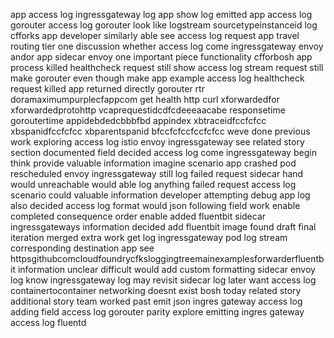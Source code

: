 app access log ingressgateway log app show log emitted app access log gorouter access log gorouter look like logstream sourcetypeinstanceid log cfforks app developer similarly able see access log request app travel routing tier one discussion whether access log come ingressgateway envoy andor app sidecar envoy one important piece functionality cfforbosh app process killed healthcheck request still show access log stream request still make gorouter even though make app example access log healthcheck request killed app returned directly gorouter rtr doramaximumpurplecfappcom get health http curl xforwardedfor xforwardedprotohttp vcaprequestidcdfcdeeeaacabe responsetime goroutertime appidebdedcbbbfbd appindex xbtraceidfccfcfcc xbspanidfccfcfcc xbparentspanid bfccfcfccfccfcfcc weve done previous work exploring access log istio envoy ingressgateway see related story section documented field decided access log come ingressgateway begin think provide valuable information imagine scenario app crashed pod rescheduled envoy ingressgateway still log failed request sidecar hand would unreachable would able log anything failed request access log scenario could valuable information developer attempting debug app log also decided access log format would json following field work enable completed consequence order enable added fluentbit sidecar ingressgateways information decided add fluentbit image found draft final iteration merged extra work get log ingressgateway pod log stream corresponding destination app see httpsgithubcomcloudfoundrycfksloggingtreemainexamplesforwarderfluentbit information unclear difficult would add custom formatting sidecar envoy log know ingressgateway log may revisit sidecar log later want access log containertocontainer networking doesnt exist bosh today related story additional story team worked past emit json ingres gateway access log adding field access log gorouter parity explore emitting ingres gateway access log fluentd